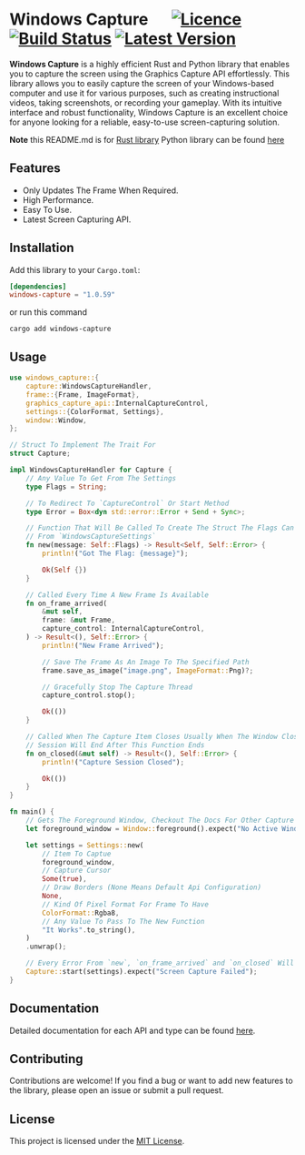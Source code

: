 # Windows Capture &emsp; [![Licence]][Licence URL] [![Build Status]][repository] [![Latest Version]][crates.io]

[Licence]: https://img.shields.io/crates/l/windows-capture
[Licence URL]: https://github.com/NiiightmareXD/windows-capture/blob/main/LICENCE

[Build Status]: https://img.shields.io/github/actions/workflow/status/NiiightmareXD/windows-capture/rust.yml
[repository]: https://github.com/NiiightmareXD/windows-capture

[Latest Version]: https://img.shields.io/crates/v/windows-capture
[crates.io]: https://crates.io/crates/windows-capture

**Windows Capture** is a highly efficient Rust and Python library that enables you to capture the screen using the Graphics Capture API effortlessly. This library allows you to easily capture the screen of your Windows-based computer and use it for various purposes, such as creating instructional videos, taking screenshots, or recording your gameplay. With its intuitive interface and robust functionality, Windows Capture is an excellent choice for anyone looking for a reliable, easy-to-use screen-capturing solution.

**Note** this README.md is for [Rust library](https://github.com/NiiightmareXD/windows-capture) Python library can be found [here](https://github.com/NiiightmareXD/windows-capture/tree/main/windows-capture-python)

## Features

- Only Updates The Frame When Required.
- High Performance.
- Easy To Use.
- Latest Screen Capturing API.

## Installation

Add this library to your `Cargo.toml`:

```toml
[dependencies]
windows-capture = "1.0.59"
```
or run this command

```
cargo add windows-capture
```

## Usage

```rust
use windows_capture::{
    capture::WindowsCaptureHandler,
    frame::{Frame, ImageFormat},
    graphics_capture_api::InternalCaptureControl,
    settings::{ColorFormat, Settings},
    window::Window,
};

// Struct To Implement The Trait For
struct Capture;

impl WindowsCaptureHandler for Capture {
    // Any Value To Get From The Settings
    type Flags = String;

    // To Redirect To `CaptureControl` Or Start Method
    type Error = Box<dyn std::error::Error + Send + Sync>;

    // Function That Will Be Called To Create The Struct The Flags Can Be Passed
    // From `WindowsCaptureSettings`
    fn new(message: Self::Flags) -> Result<Self, Self::Error> {
        println!("Got The Flag: {message}");

        Ok(Self {})
    }

    // Called Every Time A New Frame Is Available
    fn on_frame_arrived(
        &mut self,
        frame: &mut Frame,
        capture_control: InternalCaptureControl,
    ) -> Result<(), Self::Error> {
        println!("New Frame Arrived");

        // Save The Frame As An Image To The Specified Path
        frame.save_as_image("image.png", ImageFormat::Png)?;

        // Gracefully Stop The Capture Thread
        capture_control.stop();

        Ok(())
    }

    // Called When The Capture Item Closes Usually When The Window Closes, Capture
    // Session Will End After This Function Ends
    fn on_closed(&mut self) -> Result<(), Self::Error> {
        println!("Capture Session Closed");

        Ok(())
    }
}

fn main() {
    // Gets The Foreground Window, Checkout The Docs For Other Capture Items
    let foreground_window = Window::foreground().expect("No Active Window Found");

    let settings = Settings::new(
        // Item To Captue
        foreground_window,
        // Capture Cursor
        Some(true),
        // Draw Borders (None Means Default Api Configuration)
        None,
        // Kind Of Pixel Format For Frame To Have
        ColorFormat::Rgba8,
        // Any Value To Pass To The New Function
        "It Works".to_string(),
    )
    .unwrap();

    // Every Error From `new`, `on_frame_arrived` and `on_closed` Will End Up Here
    Capture::start(settings).expect("Screen Capture Failed");
}
```

## Documentation

Detailed documentation for each API and type can be found [here](https://docs.rs/windows-capture).

## Contributing

Contributions are welcome! If you find a bug or want to add new features to the library, please open an issue or submit a pull request.

## License

This project is licensed under the [MIT License](LICENSE).
